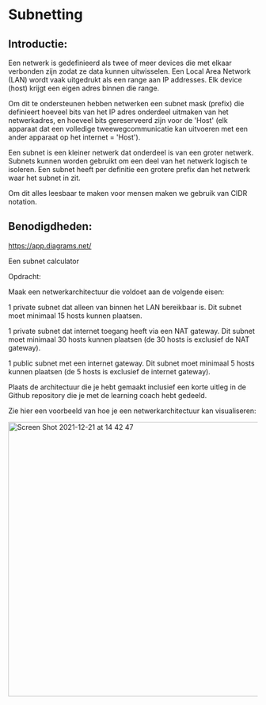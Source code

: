 # Subnetting

## Introductie:

Een netwerk is gedefinieerd als twee of meer devices die met elkaar verbonden zijn zodat ze data kunnen uitwisselen. Een Local Area Network (LAN) wordt vaak uitgedrukt als een range aan IP addresses. Elk device (host) krijgt een eigen adres binnen die range.

Om dit te ondersteunen hebben netwerken een subnet mask (prefix) die definieert hoeveel bits van het IP adres onderdeel uitmaken van het netwerkadres, en hoeveel bits gereserveerd zijn voor de 'Host' (elk apparaat dat een volledige tweewegcommunicatie kan uitvoeren met een ander apparaat op het internet = 'Host').

Een subnet is een kleiner netwerk dat onderdeel is van een groter netwerk. Subnets kunnen worden gebruikt om een deel van het netwerk logisch te isoleren. Een subnet heeft per definitie een grotere prefix dan het netwerk waar het subnet in zit.

Om dit alles leesbaar te maken voor mensen maken we gebruik van CIDR notation.

## Benodigdheden:

https://app.diagrams.net/

Een subnet calculator

Opdracht:

Maak een netwerkarchitectuur die voldoet aan de volgende eisen:

1 private subnet dat alleen van binnen het LAN bereikbaar is. Dit subnet moet minimaal 15 hosts kunnen plaatsen.

1 private subnet dat internet toegang heeft via een NAT gateway. Dit subnet moet minimaal 30 hosts kunnen plaatsen (de 30 hosts is exclusief de NAT gateway).

1 public subnet met een internet gateway. Dit subnet moet minimaal 5 hosts kunnen plaatsen (de 5 hosts is exclusief de internet gateway).

Plaats de architectuur die je hebt gemaakt inclusief een korte uitleg in de Github repository die je met de learning coach hebt gedeeld.

Zie hier een voorbeeld van hoe je een netwerkarchitectuur kan visualiseren:

<img width="554" alt="Screen Shot 2021-12-21 at 14 42 47" src="https://user-images.githubusercontent.com/89514322/146939910-d23a36e8-ac63-448a-8445-41a4b7b4cb81.png">

